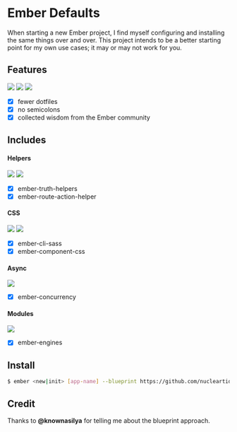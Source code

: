 
# Ember Defaults

When starting a new Ember project, I find myself configuring and installing the
same things over and over. This project intends to be a better starting point
for my own use cases; it may or may not work for you.

## Features

![](https://github.com/jmhobbs/cultofthepartyparrot.com/blob/master/parrots/parrot.gif)
![](https://github.com/jmhobbs/cultofthepartyparrot.com/blob/master/parrots/parrot.gif)
![](https://github.com/jmhobbs/cultofthepartyparrot.com/blob/master/parrots/parrot.gif)

- [x] fewer dotfiles
- [x] no semicolons
- [x] collected wisdom from the Ember community

## Includes

#### Helpers

![](https://github.com/jmhobbs/cultofthepartyparrot.com/blob/master/parrots/parrot.gif)
![](https://github.com/jmhobbs/cultofthepartyparrot.com/blob/master/parrots/parrot.gif)

- [x] ember-truth-helpers
- [x] ember-route-action-helper

#### CSS

![](https://github.com/jmhobbs/cultofthepartyparrot.com/blob/master/parrots/parrot.gif)
![](https://github.com/jmhobbs/cultofthepartyparrot.com/blob/master/parrots/parrot.gif)

- [x] ember-cli-sass
- [x] ember-component-css

#### Async

![](https://github.com/jmhobbs/cultofthepartyparrot.com/blob/master/parrots/parrot.gif)

- [x] ember-concurrency

#### Modules

![](https://github.com/jmhobbs/cultofthepartyparrot.com/blob/master/parrots/parrot.gif)

- [x] ember-engines

## Install

```bash
$ ember <new|init> [app-name] --blueprint https://github.com/nucleartide/ember-defaults.git
```

## Credit

Thanks to <strong>@knownasilya</strong> for telling me about the blueprint
approach.

